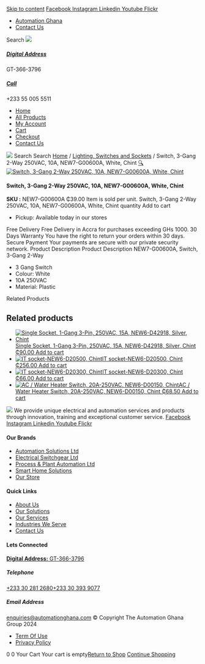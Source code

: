 [Skip to content](https://store.automationghana.com/product/switch-new7-g00600a-chint/#content)
[ Facebook ](https://www.facebook.com/automationgh/) [ Instagram ](https://www.instagram.com/automationgh/) [ Linkedin ](https://www.linkedin.com/company/the-automation-ghana-limited/) [ Youtube ](https://www.youtube.com/channel/UCurrRDUSm5oIW39VXjn1u0w) [ Flickr ](https://www.flickr.com/photos/181794037@N07/)
  * [ Automation Ghana ](https://automationghana.com)
  * [ Contact Us ](https://store.automationghana.com/contact/)


Search
[ ![](https://store.automationghana.com/wp-content/uploads/2024/04/Website-TAGG-Logo-BLUE.png) ](https://store.automationghana.com/)
[ ](https://maps.app.goo.gl/m4xeaagWCNbLk4jM6)
#####  [ Digital Address ](https://maps.app.goo.gl/m4xeaagWCNbLk4jM6)
GT-366-3796 
[ ](tel:+233550055511)
#####  [ Call ](tel:+233550055511)
+233 55 005 5511 
  * [Home](https://store.automationghana.com/)
  * [All Products](https://store.automationghana.com/shop/)
  * [My Account](https://store.automationghana.com/my-account/)
  * [Cart](https://store.automationghana.com/cart/)
  * [Checkout](https://store.automationghana.com/checkout/)
  * [Contact Us](https://store.automationghana.com/contact/)


[![](https://store.automationghana.com/wp-content/uploads/2024/04/AutomationGhana_logo_white.png)](https://store.automationghana.com)
Search
Search
[Home](https://store.automationghana.com) / [Lighting, Switches and Sockets](https://store.automationghana.com/product-category/lighting-switches-and-sockets/) / Switch, 3-Gang 2-Way 250VAC, 10A, NEW7-G00600A, White, Chint
[🔍](https://store.automationghana.com/product/switch-new7-g00600a-chint/)
[![Switch, 3-Gang 2-Way 250VAC, 10A, NEW7-G00600A, White, Chint](https://store.automationghana.com/wp-content/uploads/2019/11/SWITCH-7-1.jpg)](https://store.automationghana.com/wp-content/uploads/2019/11/SWITCH-7-1.jpg)
####  Switch, 3-Gang 2-Way 250VAC, 10A, NEW7-G00600A, White, Chint 
**SKU :** NEW7-G00600A 
₵39.00
Item is sold per unit.
Switch, 3-Gang 2-Way 250VAC, 10A, NEW7-G00600A, White, Chint quantity
Add to cart
  * Pickup: Available today in our stores


Free Delivery 
Free Delivery in Accra for purchases exceeding GHs 1000. 
30 Days Warranty 
You have the right to return your orders within 30 days. 
Secure Payment 
Your payments are secure with our private security network. 
Product Description
Product Description
NEW7-G00600A, Switch, 3-Gang 2-Way 
  * 3 Gang Switch
  * Colour: White
  * 10A 250VAC
  * Material: Plastic


Related Products 
## Related products
  * [![Single Socket, 1-Gang 3-Pin, 250VAC, 15A, NEW6-D42918, Silver, Chint](https://store.automationghana.com/wp-content/uploads/2020/04/NEW6-D42900-300x300.jpg)Single Socket, 1-Gang 3-Pin, 250VAC, 15A, NEW6-D42918, Silver, Chint ₵90.00 ](https://store.automationghana.com/product/single-socket-new6-d42918-chint/)
[Add to cart](https://store.automationghana.com/product/switch-new7-g00600a-chint/?add-to-cart=1525)
  * [![IT socket-NEW6-D20500, Chint](https://store.automationghana.com/wp-content/uploads/2020/04/DATA-Socket-300x300.jpg)IT socket-NEW6-D20500, Chint ₵256.00 ](https://store.automationghana.com/product/it-socket-new6-d20500-chint/)
[Add to cart](https://store.automationghana.com/product/switch-new7-g00600a-chint/?add-to-cart=1518)
  * [![IT socket-NEW6-D20300, Chint](https://store.automationghana.com/wp-content/uploads/2020/04/TELEPHONE-300x300.jpg)IT socket-NEW6-D20300, Chint ₵66.00 ](https://store.automationghana.com/product/it-socket-new6-d20300-chint/)
[Add to cart](https://store.automationghana.com/product/switch-new7-g00600a-chint/?add-to-cart=1516)
  * [![AC / Water Heater Switch, 20A-250VAC, NEW6-D00150, Chint](https://store.automationghana.com/wp-content/uploads/2020/04/ac-water-heater-300x300.jpg)AC / Water Heater Switch, 20A-250VAC, NEW6-D00150, Chint ₵68.50 ](https://store.automationghana.com/product/ac-water-heater-switch-new6-d00150-chint/)
[Add to cart](https://store.automationghana.com/product/switch-new7-g00600a-chint/?add-to-cart=1502)


![](https://store.automationghana.com/wp-content/uploads/2024/04/AutomationGhana_logo_white.png)
We provide unique electrical and automation services and products through innovation, training and exceptional customer service.
[ Facebook ](https://www.facebook.com/automationgh/) [ Instagram ](https://www.instagram.com/automationgh/) [ Linkedin ](https://www.linkedin.com/company/the-automation-ghana-limited/) [ Youtube ](https://www.youtube.com/channel/UCurrRDUSm5oIW39VXjn1u0w) [ Flickr ](https://www.flickr.com/photos/181794037@N07/)
#### Our Brands
  * [ Automation Solutions Ltd ](https://store.automationghana.com/product/switch-new7-g00600a-chint/)
  * [ Electrical Switchgear Ltd ](https://store.automationghana.com/product/switch-new7-g00600a-chint/)
  * [ Process & Plant Automation Ltd ](https://store.automationghana.com/product/switch-new7-g00600a-chint/)
  * [ Smart Home Solutions ](https://store.automationghana.com/product/switch-new7-g00600a-chint/)
  * [ Our Store ](https://store.automationghana.com/product/switch-new7-g00600a-chint/)


#### Quick Links
  * [ About Us ](https://store.automationghana.com/product/switch-new7-g00600a-chint/)
  * [ Our Solutions ](https://store.automationghana.com/product/switch-new7-g00600a-chint/)
  * [ Our Services ](https://store.automationghana.com/product/switch-new7-g00600a-chint/)
  * [ Industries We Serve ](https://store.automationghana.com/product/switch-new7-g00600a-chint/)
  * [ Contact Us ](https://store.automationghana.com/product/switch-new7-g00600a-chint/)


#### Lets Connected
[**Digital Address:** GT-366-3796](https://maps.app.goo.gl/m4xeaagWCNbLk4jM6)
#####  Telephone 
[ +233 30 281 2680](tel:+233302812680)[+233 30 393 9077](https://store.automationghana.com/product/switch-new7-g00600a-chint/+233303939077)
#####  Email Address 
enquiries@automationghana.com 
© Copyright The Automation Ghana Group 2024
  * [ Term Of Use ](https://store.automationghana.com/product/switch-new7-g00600a-chint/)
  * [ Privacy Policy ](https://store.automationghana.com/product/switch-new7-g00600a-chint/)


0
0
Your Cart
Your cart is empty[Return to Shop](https://store.automationghana.com/shop/)
[Continue Shopping](https://store.automationghana.com/product/switch-new7-g00600a-chint/)
